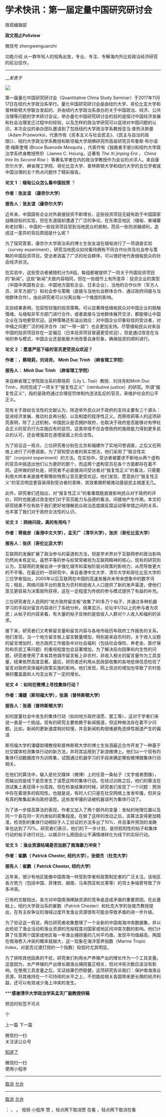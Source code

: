 

#  学术快讯：第一届定量中国研究研讨会

政观编辑部  

**政文观止Poliview** 

微信号 zhengwenguanzhi

功能介绍 从一群年轻人的视角出发，专业、专注、专解海内外比较政治经济研究的前沿佳作。

____

___发表于_


<img src='/images/612/2.png' width='auto' />

第一届量化中国研究研讨会（Quantitative China Study
Seminar）于2017年11月17日在纽约大学政治系举行。量化中国研究研讨会是由纽约大学、哥伦比亚大学和普林斯顿大学联合发起的、并由纽约大学政治系承办的关于中国政治、经济、公共治理等问题的学术研讨会议。举办量化中国研究研讨会的目的是探讨中国经济发展和社会治理变迁过程中的经验，以及怎样的政治学研究可以促进对中国问题的认识。本次会议的承办团队邀请到了包括纽约大学政治学系教授亚当·普热沃斯基（Adam
Przeworksi，代表作有《资本主义与社会民主》、《民主与自治的局限》）、纽约大学政治学系教授和斯坦福大学胡佛研究所高级研究员布鲁斯·布尔诺·德·梅斯奎塔
(Bruce Buenode Mesquita ，代表作有《独裁者手册》)和纽约大学政治学系终身教授熊玠（James C. Hsiung，近著有 _The
Xi jinping Era_ ， _China Into Its Second Rise_
）等著名学者在内的政治学教授作为会议的点评人。来自康奈尔大学、麻省理工学院、哥伦比亚大学、普林斯顿大学和纽约大学的五位学者就中国治理的五个热点问题作了精彩报告。

  

 **论文** **1** **：缅甸公众怎么看中国投资** ？

  

 **作者：张友谊** **（康奈尔大学）**

 **报告人：张友谊（康奈尔大学）**

近年来，中国国有企业对外直接投资不断增长，这些投资项目无疑有助于中国国家战略目标的实现，但在东道国却遭遇了广泛的争论。在东南亚地区（缅甸、柬埔寨和老挝等），中国的一些投资项目受到当地民众的抵制，而另一些则进展顺利，造成这一差异的背后原因是什么呢？

为了探究答案，康奈尔大学政治系的博士生张友谊在缅甸进行了一项调查实验（survey
experiment），研究当地民众如何看待拥有不同合作伙伴及社会参与策略的中国投资项目。受访者涵盖了广泛的社会群体，可以很好地代表缅甸民众的社会经济状况。

在实验中，这些受访者被随机分为8组，每组都被提供了一则关于外国投资项目的“新闻”。这些“新闻”大致内容相同，但在一些细节上有所差异：投资企业的类型（中国中央国有企业、中国地方国有企业、日本企业），当地的合作伙伴（军方人员、非军方部门）和社会参与策略（直接与当地社会群体合作、通过政府间接与当地群体合作）。由此研究者可以分离出每一个维度的影响。

实验结果表明，包容性较强的投资策略，可以显著降低缅甸民众对中国企业的抵触情绪。与缅甸非军方部门进行合作，或者直接与当地群体展开交涉，都能够让中国企业在当地更受欢迎。这种策略还有溢出效应：对中国企业印象较佳的受访者，对中缅之间更广泛的经济合作（如“一带一路”）也会更加支持。尽管缅甸民众对来自中国的投资项目存在一定偏见（日本投资项目普遍更受欢迎），但是通过改变在当地的参与模式，中国企业还是能极大地改善自身形象，确保投资的顺利进行。

**论文** **2** **：愿意严惩下级的官员更受民众欢迎？**

  

 **作者：，蔡晓莉，刘诗尧，** **Minh Duc Trinh** **（麻省理工学院）**

 **报告人：** **Minh Duc Trinh** **（麻省理工学院）**

来自麻省理工学院政治系的蔡晓莉（Lily L. Tsai）教授、刘诗尧和Minh Duc
Trinh，共同完成了一项关于“报复性正义”（retributive
justice）的研究。所谓“报复性正义”，指的是政府通过合理惩罚体制内违法乱纪的官员，来维护社会的公平正义。

现有关于政权合法性的文献认为，除选举外民众对于政府的支持主要有三个源头：促进经济发展、推动社会再分配、以及制度的程序性正义。而蔡晓莉等人的这项研究表明，除了上述机制，中国民众是否拥护政府，也取决于政府是否能够对有悖社会正义的官员行为实施应有的惩罚。这类举措不仅会使政府的施政能力得到更多民众的认可，还会增强其在道德层面上的合法性。

为了验证这一观点，三位研究者分别在北京和福建作了实地问卷调查，之后又在网络上进行了问卷调查。为了获知受访者的真实想法，他们采用了“联合性实验”（conjoint
experiment）的方法。在实验中，受访者被要求不断地从两个虚构的官员中挑选出他们认为更好的那个，而这两个虚构官员在各个方面都存在着不同。这样做的好处是，研究者不必直接询问受访者对“报复性正义”的看法，只需要利用大样本来直接考察哪些特质让官员更受欢迎。他们发现，愿意执行“报复性正义”的官员明显更容易得到受访者的青睐，其效果跟积极推动基层民主相差无几。

此外，研究者们还指出，对“报复性正义”的看重既能直接影响民众对于政府的评价，同时也能通过改变他们对于官员能力与品德的看法，间接地产生作用。本文的研究结果不仅有助于我们更好地理解民众政治态度跟反腐运动等举措之间的关系，也丰富了我们对于政府合法性的认识。

**论文** **3** **：网络问政，真的有用吗？**

  

 **作者：蒋俊彦（香港中文大学），孟天广（清华大学），张庆（哥伦比亚大学）**

 **报告人：张庆（哥伦比亚大学）**

互联网的发展扩展了政治参与的渠道和方法，但是学术界对于互联网参的政治影响仍然尚未有定论。虽然平等的参与权常常被视为互联网精神的核心，现有的研究则认为，互联网的发展会进一步强化城市和富裕阶层对政策的影响力，从而导致更大的不平等。在最近的⼀项研究中，来⾃⾹港中⽂⼤学、清华⼤学和哥伦⽐亚⼤学的三位学者指出，2000年以后互联网在中国的高速发展并未带来想象中的数字鸿沟；相反，网络问政平台的普及为农村和低收入人口提供了新的发声渠道，使他们意见更容易为决策层所获得，这在⼀定程度为传统的参与模式提供了有益的补充。

三位研究者在⼈民⽹的“地⽅政府留⾔板”收集了90多万个帖⼦，并通过多种机器学习的手段对留言内容进行了系统分析。结果显⽰，论坛中1/3以上的参与者为农民；从帖子的内容来看，有大量的帖⼦反映的是低收⼊⼈群对个人收入和福利的诉求。

接下来，研究者们又考察留言量和留言内容与各地市级历年政府⼯作报告的关系。他们发现，当一个地方留言板上留言数量增加，特别是来自农村的，关于收入议题的留言增加时，地⽅政府⼯作报告中对社会福利（包括社会保险、养⽼⾦、医疗保险和农民⼯等问题）的重视程度也会显著增加。为了解决反向因果和内生性的问题，研究者使用了本省其他城市留言板上非农村，非收入相关的留言量作为工具变量，结果依然高度显著。最后，研究者还利用从民政部收集的各地低保信息检验了留言对政府具体福利政策实施的影响。他们发现，网上信访的增加也导致了农村低保的覆盖面和人均支出有了一定的增长。

**论文** **4** **：如何在微博上寻找集体行动？**

  

 **作者：潘婕（斯坦福大学），张涵（普林斯顿大学）**

 **报告人：张涵（普林斯顿大学）**

如何度量社会中发生的集体行动（如向地方政府请愿、罢工等），这对于学者们来说一直是一个挑战。现有的研究主要依赖于新闻报道，但这种做法存在着不少问题。比如，新闻的更新速度相对较慢，并且新闻机构很难避免选择性报道产生的偏误

斯坦福大学的潘婕助理教授和普林斯顿大学的博士生张涵最近合作开发了一种基于社交媒体检测集体行动的新方法，并将其运用到了新浪微博上。他们以一个现有的集体行动数据库作为训练集，试图通过机器学习的手段来确定哪些微博跟集体行动相关。

在他们的算法中，输入是社交媒体（微博）上的任意一条帖子（文字或者图像），而输出则是线下是否发生了请愿这样的集体行动。在经过训练之后，他们的算法在测试集上表现得十分高效。但在检查结果的时候，研究者们发现了一个问题：预测中存在着很多的假阳性。也就是说，有时人们只是在社交网络上发发牢骚，但并没有真的聚集起来向政府请愿。这些发牢骚的话被机器误判为集体行动了。

为了进一步提高算法的表现，作者又加入了两个额外的变量：发帖的地理位置以及同一个县在同一天内发帖的密集程度。在做了这样的改动之后，该算法变得更加精准，检测到的集体行动相较于人工验证的方法多出了10%，并且事件预测的准确率也达到了70%。研究者们表示，他们的下一步计划，是将假阳性的帖子和集体行动的帖子进行对比，以揭示什么原因会让不满情绪转化为线下的实际行动。

**论文** **5** **：渔业资源枯竭是否加剧了南海暴力冲突？**

  

 **作者：崔鹏（** **Patrick Chester,** **纽约大学），张俊杰（杜克大学）**

 **报告人：崔鹏（** **Patrick Chester,** **纽约大学）**

近年来，很少有地区能像中国南海一样受到学者和政策制定者的广泛关注。该地区各方势力（包括中国、菲律宾、越南、马来西亚和文莱等）的领土争端曾导致了许多冲突。

已有的文献指出，各方对中国南海稀缺资源的竞争是造成矛盾的重要原因。在此基础上，纽约大学政治系的崔鹏（Patrick
Chester）和杜克大学的张俊杰教授提出，在有主权争议的海域过度开发渔业资源很有可能会导致矛盾的进一步升级。

为了验证这一假说，两位研究者收集整理了一个全新的中国南海冲突数据集，并以此检验了渔业活动和渔业资源的充裕程度对国家或地区间冲突次数的影响。他们计算了任意两个国家或地区每一年渔业捕捞量的几何平均值，发现平均值越高，两国在南海卷入冲突的概率就越大，这一现象在海洋营养指数（Marine
Tropic Index，对是否过渡打捞的一个指数）较低时尤其明显。

为了排除其他因素的干扰，研究者们利用水产养殖产出的增长作为一个工具变量。这是因为，水产养殖的产出增长跟渔业捕捞量正相关，但对冲突次数应该没有影响。在使用工具变量之后，实证结果仍然稳健。这项研究告诉我们：保护南海渔业资源，将其维持在一个可持续的水平之上，不但能给相关各国带来更长期的经济利益，还可以有效减少海上冲突的发生。

  

 *****感谢清华大学政治学系孟天广副教授供稿**

预览时标签不可点



个

上一篇 下一篇



微信扫一扫  
关注该公众号

[知道了](javascript:;)

 微信扫一扫  
使用小程序

****

[取消](javascript:void\(0\);) [允许](javascript:void\(0\);)

****

[取消](javascript:void\(0\);) [允许](javascript:void\(0\);)

： ， 。 视频 小程序 赞 ，轻点两下取消赞 在看 ，轻点两下取消在看

